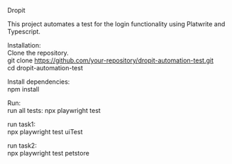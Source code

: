 Dropit

This project automates a test for the login functionality using Platwrite and Typescript.                                       

Installation:                                                                                            
Clone the repository.                                                    
git clone https://github.com/your-repository/dropit-automation-test.git                              
cd dropit-automation-test

Install dependencies:                                                                
npm install

Run:                                                                                                             
run all tests:
npx playwright test                                                                                   

run task1:                                                            
npx playwright test uiTest                                                                  

run task2:                                                               
npx playwright test petstore
